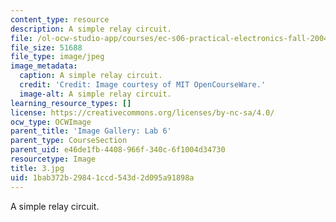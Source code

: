 ```yaml
---
content_type: resource
description: A simple relay circuit.
file: /ol-ocw-studio-app/courses/ec-s06-practical-electronics-fall-2004/1bab372b29841ccd543d2d095a91898a_3.jpg
file_size: 51688
file_type: image/jpeg
image_metadata:
  caption: A simple relay circuit.
  credit: 'Credit: Image courtesy of MIT OpenCourseWare.'
  image-alt: A simple relay circuit.
learning_resource_types: []
license: https://creativecommons.org/licenses/by-nc-sa/4.0/
ocw_type: OCWImage
parent_title: 'Image Gallery: Lab 6'
parent_type: CourseSection
parent_uid: e46de1fb-4408-966f-340c-6f1004d34730
resourcetype: Image
title: 3.jpg
uid: 1bab372b-2984-1ccd-543d-2d095a91898a
---
```

A simple relay circuit.